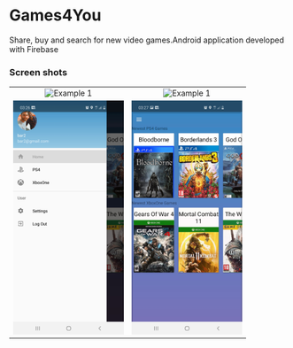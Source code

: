 # Games4You
Share, buy and search for new video games.Android application developed with Firebase

### Screen shots
|   |   |
|:-:|:-:|
| <img  src="screenshots_samples/sample1.gif" alt="Example 1" width="200" style="max-width:100%;"> | <img  src="screenshots_samples/sample2.gif" alt="Example 1" width="200" style="max-width:100%;"> |
| <img src="screenshots_samples/screenshot1.jpg" alt="Example 1" width="200" style="max-width:100%;"> | <img src="screenshots_samples/screenshot2.jpg" alt="Example 1" width="200" style="max-width:100%;"> | 


